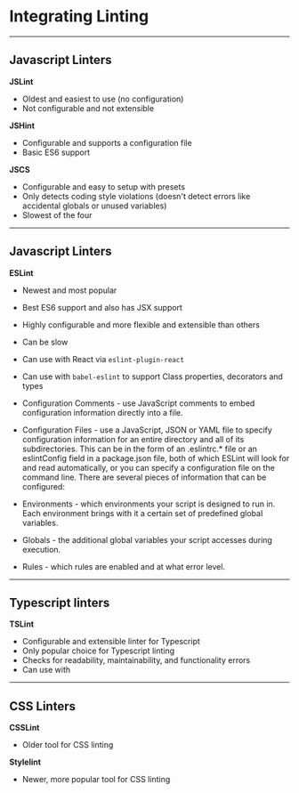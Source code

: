 # Integrating Linting

---

## Javascript Linters

**JSLint**
- Oldest and easiest to use (no configuration)
- Not configurable and not extensible

**JSHint**
- Configurable and supports a configuration file
- Basic ES6 support

**JSCS**
- Configurable and easy to setup with presets
- Only detects coding style violations (doesn't detect errors like accidental globals or unused variables)
- Slowest of the four

---

## Javascript Linters

**ESLint**
- Newest and most popular
- Best ES6 support and also has JSX support
- Highly configurable and more flexible and extensible than others
- Can be slow
- Can use with React via `eslint-plugin-react`
- Can use with `babel-eslint` to support Class properties, decorators and types
- Configuration Comments - use JavaScript comments to embed configuration information directly into a file.
- Configuration Files - use a JavaScript, JSON or YAML file to specify configuration information for an entire directory and all of its subdirectories. This can be in the form of an .eslintrc.* file or an eslintConfig field in a package.json file, both of which ESLint will look for and read automatically, or you can specify a configuration file on the command line.
There are several pieces of information that can be configured:

- Environments - which environments your script is designed to run in. Each environment brings with it a certain set of predefined global variables.
- Globals - the additional global variables your script accesses during execution.
- Rules - which rules are enabled and at what error level.

---

## Typescript linters
**TSLint**
- Configurable and extensible linter for Typescript
- Only popular choice for Typescript linting
- Checks for readability, maintainability, and functionality errors
- Can use with 

---

## CSS Linters
**CSSLint**
- Older tool for CSS linting

**Stylelint**
- Newer, more popular tool for CSS linting